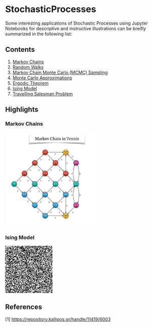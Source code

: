 # StochasticProcesses
Some interesting applications of Stochastic Processes using Jupyter Notebooks for descriptive and instructive illustrations can be breifly summarized in the following list:
## Contents
<OL>
  <LI><a href="Notebooks/MarkovChains.ipynb">Markov Chains</a></LI>
  <LI><a href="Notebooks/RandomWalk.ipynb">Random Walks</a></LI>
  <LI><a href="Notebooks/MarkovChainMonteCarloSampling.ipynb">Markov Chain Monte Carlo (MCMC) Sampling</a></LI>
  <LI><a href="Notebooks/MonteCarloApproximations.ipynb">Monte Carlo Approximations</a></LI>
  <LI><a href="Notebooks/ErgodicTheorem.ipynb">Ergodic Theorem</a></LI>
  <LI><a href="Notebooks/IsingModel.ipynb">Ising Model</a></LI>
  <LI><a href="Notebooks/TravellingSalesmanProblem.ipynb">Travelling Salesman Problem</a></LI>
</OL>

## Highlights
### Markov Chains
<img src="Images/MarkovChainTennis.jpg" width="300" height="300"/>

### Ising Model 
<img src="Images/ising.gif" width="150" height="150"/>

## References
[1] https://repository.kallipos.gr/handle/11419/6003
